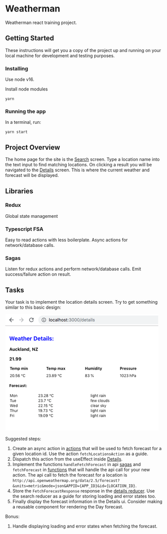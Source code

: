 # Weatherman

Weatherman react training project.

## Getting Started

These instructions will get you a copy of the project up and running on your local machine for development and testing purposes. 

### Installing

Use node v16.

Install node modules

```
yarn
```

### Running the app

In a terminal, run:

```
yarn start
```

## Project Overview

The home page for the site is the [Search](src/modules/search/components/Search.tsx) screen.
Type a location name into the text input to find matching locations.
On clicking a result you will be navigated to the [Details](src/modules/details/components/Details.tsx) screen.
This is where the current weather and forecast will be displayed.


## Libraries

### Redux

Global state management

### Typescript FSA

Easy to read actions with less boilerplate. Async actions for network/database calls.

### Sagas

Listen for redux actions and perform network/database calls. Emit success/failure action on result.


## Tasks

Your task is to implement the location details screen. Try to get something similar to this basic design:

![Design](details.png)

Suggested steps:
1. Create an async action in [actions](src/modules/details/actions.ts) that will be used to fetch forecast for a given location id. Use the action `fetchLocationsAction` as a guide.
2. Dispatch this action from the useEffect inside [Details](src/modules/details/components/Details.tsx).
3. Implement the functions `handleFetchForecast` in api [sagas](src/modules/api/sagas.ts) and `fetchForecast` in [functions](src/modules/api/functions.ts) that will handle the api call for your new action. The api call to fetch the forecast for a location is `http://api.openweathermap.org/data/2.5/forecast?&units=metric&mode=json&APPID={APP_ID}&id={LOCATION_ID}`.
4. Store the `FetchForecastResponse` response in the [details reducer](src/modules/details/reducer.ts). Use the search reducer as a guide for storing loading and error states too.
5. Finally display the forecast information in the Details ui. Consider making a reusable component for rendering the Day forecast.

Bonus:
1. Handle displaying loading and error states when fetching the forecast.

